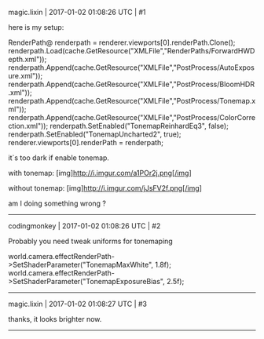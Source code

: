 magic.lixin | 2017-01-02 01:08:26 UTC | #1

here is my setup:

   RenderPath@ renderpath =  renderer.viewports[0].renderPath.Clone();
    renderpath.Load(cache.GetResource("XMLFile","RenderPaths/ForwardHWDepth.xml"));
    renderpath.Append(cache.GetResource("XMLFile","PostProcess/AutoExposure.xml"));
    renderpath.Append(cache.GetResource("XMLFile","PostProcess/BloomHDR.xml"));
    renderpath.Append(cache.GetResource("XMLFile","PostProcess/Tonemap.xml"));
    renderpath.Append(cache.GetResource("XMLFile","PostProcess/ColorCorrection.xml"));
    renderpath.SetEnabled("TonemapReinhardEq3", false);
    renderpath.SetEnabled("TonemapUncharted2", true);
    renderer.viewports[0].renderPath = renderpath;

  it`s too dark if enable tonemap.

  with tonemap:
   [img]http://i.imgur.com/a1POr2j.png[/img]

 without tonemap:
   [img]http://i.imgur.com/jJsFV2f.png[/img]

 am I doing something wrong ?

-------------------------

codingmonkey | 2017-01-02 01:08:26 UTC | #2

Probably you need tweak uniforms for tonemaping

world.camera.effectRenderPath->SetShaderParameter("TonemapMaxWhite", 1.8f);
world.camera.effectRenderPath->SetShaderParameter("TonemapExposureBias", 2.5f);

-------------------------

magic.lixin | 2017-01-02 01:08:27 UTC | #3

thanks, it looks brighter now.

-------------------------

